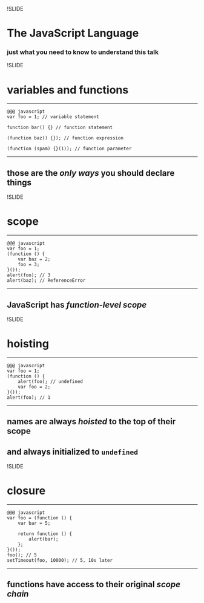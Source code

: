 !SLIDE

# The JavaScript Language #

### just what you need to know to understand this talk ###

!SLIDE

# variables and functions #
---
	@@@ javascript
	var foo = 1; // variable statement
	
	function bar() {} // function statement
	
	(function baz() {}); // function expression
	
	(function (spam) {}(1)); // function parameter
---
## those are the _only ways_ you should declare things

!SLIDE

# scope #
---
	@@@ javascript
	var foo = 1;
	(function () {
		var baz = 2;
		foo = 3;
	}());
	alert(foo); // 3
	alert(baz); // ReferenceError
---
## JavaScript has _function-level scope_

!SLIDE

# hoisting #
---
	@@@ javascript
	var foo = 1;
	(function () {
		alert(foo); // undefined
		var foo = 2;
	}());
	alert(foo); // 1
---
## names are always _hoisted_ to the top of their scope
## and always initialized to `undefined`
!SLIDE

# closure #
---
	@@@ javascript
	var foo = (function () {
		var bar = 5;
		
		return function () {
			alert(bar);
		};
	}());
	foo(); // 5
	setTimeout(foo, 10000); // 5, 10s later
---
## functions have access to their original _scope chain_